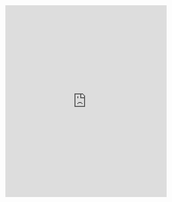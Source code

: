 <iframe src= "https://michealebutler.github.io/WebViewer-LU/" width="100%" height="600" style="border:none;"></iframe>